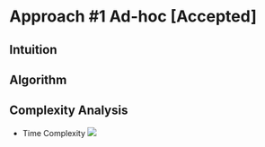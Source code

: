 # Approach #1 Ad-hoc [Accepted]

## Intuition

## Algorithm

## Complexity Analysis

* Time Complexity ![](http://latex.codecogs.com/gif.latex?\\mathcal{O}{n^3})